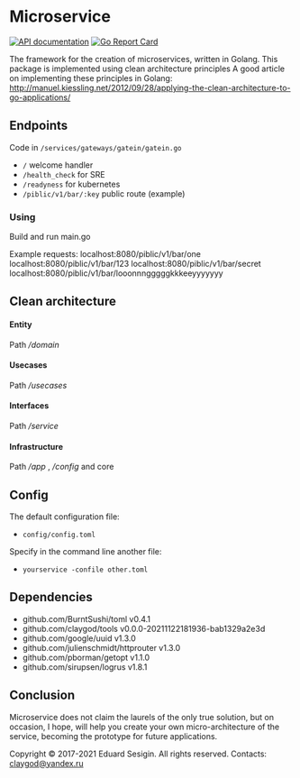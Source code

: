 # Microservice

[![API documentation](https://godoc.org/github.com/claygod/microservice?status.svg)](https://godoc.org/github.com/claygod/microservice)
[![Go Report Card](https://goreportcard.com/badge/github.com/claygod/microservice)](https://goreportcard.com/report/github.com/claygod/microservice)

The framework for the creation of microservices, written in Golang. 
This package is implemented using clean architecture principles
A good article on implementing these principles in Golang:
http://manuel.kiessling.net/2012/09/28/applying-the-clean-architecture-to-go-applications/

## Endpoints

Code in `/services/gateways/gatein/gatein.go`

- `/` welcome handler
- `/health_check` for SRE
- `/readyness` for kubernetes
- `/piblic/v1/bar/:key` public route (example)

### Using

Build and run main.go

Example requests:
localhost:8080/piblic/v1/bar/one
localhost:8080/piblic/v1/bar/123
localhost:8080/piblic/v1/bar/secret
localhost:8080/piblic/v1/bar/looonnngggggkkkeeyyyyyyy

## Clean architecture

#### Entity

Path */domain*

#### Usecases

Path */usecases*

#### Interfaces

Path */service*

#### Infrastructure

Path */app* , */config* and core

## Config

The default configuration file:
- `config/config.toml`

Specify in the command line another file:
- `yourservice -confile other.toml`

## Dependencies

- github.com/BurntSushi/toml v0.4.1
- github.com/claygod/tools v0.0.0-20211122181936-bab1329a2e3d
- github.com/google/uuid v1.3.0
- github.com/julienschmidt/httprouter v1.3.0
- github.com/pborman/getopt v1.1.0
- github.com/sirupsen/logrus v1.8.1

## Conclusion

Microservice does not claim the laurels of the only true solution, but on occasion, I hope, will help you create your own micro-architecture of the service, becoming the prototype for future applications.

Copyright © 2017-2021 Eduard Sesigin. All rights reserved. Contacts: claygod@yandex.ru
